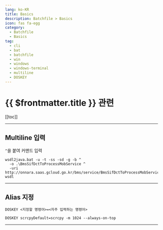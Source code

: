 ```yaml
---
lang: ko-KR
title: Basics
description: Batchfile > Basics
icon: fas fa-egg
category: 
  - Batchfile 
  - Basics
tag: 
  - cli
  - bat
  - batchfile
  - win
  - windows
  - windows-terminal
  - multiline
  - DOSKEY
---
```


# {{ $frontmatter.title }} 관련

[[toc]]

---

## Multiline 입력

`^`을 붙여 커맨드 입력

```batch
wsdl2java.bat -u -t -ss -sd -g -b ^
  -o .\BmsSifDctToProcessMobService ^
  -uri http://onnara.saas.gcloud.go.kr/bms/service/BmsSifDctToProcessMobService?wsdl
```

---

## Alias 지정

`DOSKEY <지정할 명령어>=<자주 입력하는 명령어>`

```batch
DOSKEY scrcpyDefault=scrcpy -m 1024 --always-on-top
```

---

<TagLinks />